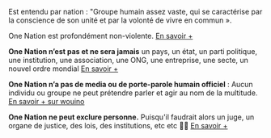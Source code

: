 Est entendu par nation : "Groupe humain assez vaste, qui se caractérise par la conscience de son unité et par la volonté de vivre en commun ». 

One Nation est profondément non-violente. [En savoir +](???)

**One Nation n’est pas et ne sera jamais** un pays, un état, un parti politique, une institution, une association, une ONG, une entreprise, une secte, un nouvel ordre mondial [En savoir +](???)

**One Nation n’a pas de media ou de porte-parole humain officiel** : Aucun individu ou groupe ne peut prétendre parler et agir au nom de la multitude. [En savoir + sur wouino](???)

**One Nation ne peut exclure personne.** Puisqu'il faudrait alors un juge, un organe de justice, des lois, des institutions, etc etc 🤯😓  [En savoir +](???)